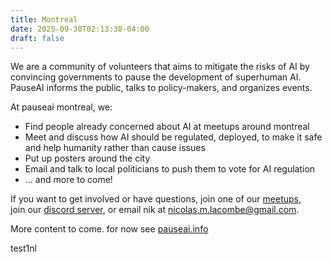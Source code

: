 ```yaml
---
title: Montreal
date: 2025-09-30T02:13:38-04:00
draft: false
---
```

<!-- <img class="logo pauseaica-logo" src="images/pauseai-ca.png" /> -->

We are a community of volunteers that aims to mitigate
the risks of AI by convincing governments to
pause the development of superhuman AI.  
PauseAI informs the public, talks to policy-makers, and organizes events. 

At pauseai montreal, we:

- Find people already concerned about AI at meetups around montreal
- Meet and discuss how AI should be regulated, deployed, to make it safe and help humanity rather than cause issues
- Put up posters around the city
- Email and talk to local politicians to push them to vote for AI regulation
- ... and more to come!

If you want to get involved or have questions,
join one of our [meetups](https://luma.com/pauseaimtl),  
join our [discord server](https://pauseai.ca/mtl/discord),
or email nik at <nicolas.m.lacombe@gmail.com>.

More content to come. for now see [pauseai.info](https://pauseai.info)

test1nl
